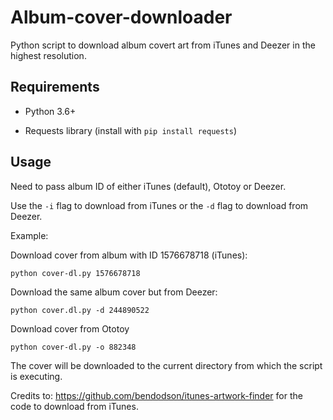 # Album-cover-downloader
Python script to download album covert art from iTunes and Deezer in the highest resolution.

## Requirements
- Python 3.6+

- Requests library (install with `pip install requests`)

## Usage
Need to pass album ID of either iTunes (default), Ototoy or Deezer.

Use the `-i` flag to download from iTunes or the `-d` flag to download from Deezer.


Example:

Download cover from album with ID 1576678718 (iTunes):

`python cover-dl.py 1576678718`

Download the same album cover but from Deezer:

`python cover.dl.py -d 244890522`

Download cover from Ototoy

`python cover-dl.py -o 882348`


The cover will be downloaded to the current directory from which the script is executing.

Credits to: https://github.com/bendodson/itunes-artwork-finder for the code to download from iTunes.
